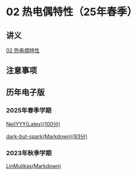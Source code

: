 # 02 热电偶特性（25年春季）

## 讲义

[02 热电偶特性](./02.pdf)

## 注意事项


## 历年电子版

### 2025年春季学期


[NeilYYY(Latex)(100分)](https://github.com/NeilYYYY/PHY104B_SUSTech_Experiments_of_Fundamental_Physics/tree/main/5_%E7%83%AD%E7%94%B5%E5%81%B6%E7%9A%84%E7%89%B9%E6%80%A7%E5%8F%8A%E5%85%B6%E5%BA%94%E7%94%A8_100%E5%88%86)

[dark-but-spark(Markdown)(93分)](https://dark-but-spark.github.io/2025/05/06/PHY104B/02/)


### 2023年秋季学期
[LinMulikas(Markdown)](https://github.com/LinMulikas/PHY104B-Experiments-of-Fundamental-Physics/tree/main/Lab%207%20%E7%83%AD%E7%94%B5%E5%81%B6)